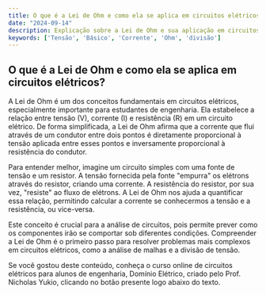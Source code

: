 ```yaml
---
title: O que é a Lei de Ohm e como ela se aplica em circuitos elétricos?
date: "2024-09-14"
description: Explicação sobre a Lei de Ohm e sua aplicação em circuitos elétricos, abordando conceitos básicos de tensão e corrente.
keywords: ['Tensão', 'Básico', 'Corrente', 'Ohm', 'divisão']
---
```


## O que é a Lei de Ohm e como ela se aplica em circuitos elétricos?

A Lei de Ohm é um dos conceitos fundamentais em circuitos elétricos, especialmente importante para estudantes de engenharia. Ela estabelece a relação entre tensão (V), corrente (I) e resistência (R) em um circuito elétrico. De forma simplificada, a Lei de Ohm afirma que a corrente que flui através de um condutor entre dois pontos é diretamente proporcional à tensão aplicada entre esses pontos e inversamente proporcional à resistência do condutor.

Para entender melhor, imagine um circuito simples com uma fonte de tensão e um resistor. A tensão fornecida pela fonte "empurra" os elétrons através do resistor, criando uma corrente. A resistência do resistor, por sua vez, "resiste" ao fluxo de elétrons. A Lei de Ohm nos ajuda a quantificar essa relação, permitindo calcular a corrente se conhecermos a tensão e a resistência, ou vice-versa.

Este conceito é crucial para a análise de circuitos, pois permite prever como os componentes irão se comportar sob diferentes condições. Compreender a Lei de Ohm é o primeiro passo para resolver problemas mais complexos em circuitos elétricos, como a análise de malhas e a divisão de tensão.

Se você gostou deste conteúdo, conheça o curso online de circuitos elétricos para alunos de engenharia, Domínio Elétrico, criado pelo Prof. Nicholas Yukio, clicando no botão presente logo abaixo do texto.